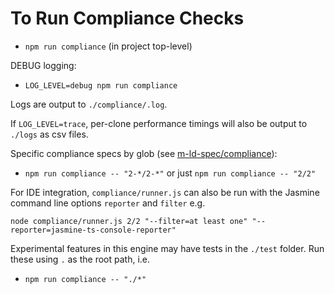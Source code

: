 # To Run Compliance Checks
- `npm run compliance` (in project top-level)

DEBUG logging:
- `LOG_LEVEL=debug npm run compliance`

Logs are output to `./compliance/.log`.

If `LOG_LEVEL=trace`, per-clone performance timings will also be output to `./logs` as csv files.

Specific compliance specs by glob (see [m-ld-spec/compliance](https://github.com/m-ld/m-ld-spec/tree/master/compliance)):
- `npm run compliance -- "2-*/2-*"` or just `npm run compliance -- "2/2"`

For IDE integration, `compliance/runner.js` can also be run with the Jasmine 
command line options `reporter` and `filter` e.g.
```
node compliance/runner.js 2/2 "--filter=at least one" "--reporter=jasmine-ts-console-reporter"
```

Experimental features in this engine may have tests in the `./test` folder. Run these using `.` as the root path, i.e.
- `npm run compliance -- "./*"`